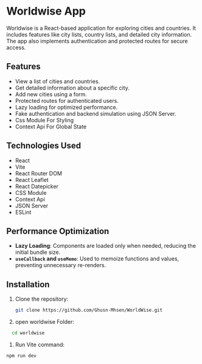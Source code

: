 # Worldwise App

Worldwise is a React-based application for exploring cities and countries. It includes features like city lists, country lists, and detailed city information. The app also implements authentication and protected routes for secure access.

## Features
- View a list of cities and countries.
- Get detailed information about a specific city.
- Add new cities using a form.
- Protected routes for authenticated users.
- Lazy loading for optimized performance.
- Fake authentication and backend simulation using JSON Server.
- Css Module For Styling
- Context Api For Global State

## Technologies Used
- React
- Vite
- React Router DOM
- React Leaflet
- React Datepicker
- CSS Module
- Context Api
- JSON Server
- ESLint

## Performance Optimization
- **Lazy Loading**: Components are loaded only when needed, reducing the initial bundle size.
- **`useCallback` and `useMemo`**: Used to memoize functions and values, preventing unnecessary re-renders.

## Installation
1. Clone the repository:
   ```bash
   git clone https://github.com/Ghusn-Mhsen/WorldWise.git

2. open worldwise Folder:
 ```bash
   cd worldwise
```
1. Run Vite command:
 ```bash
 npm run dev
```
